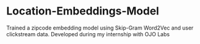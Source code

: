 # Location-Embeddings-Model
Trained a zipcode embedding model using Skip-Gram Word2Vec and user clickstream data. 
Developed during my internship with OJO Labs
